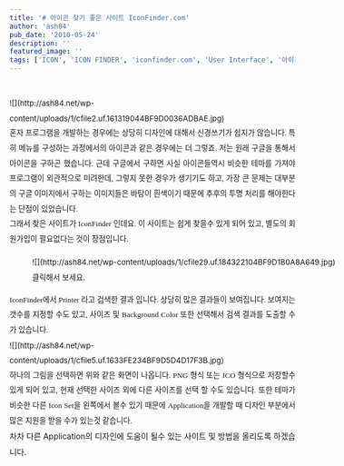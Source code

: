 ```yaml
---
title: '# 아이콘 찾기 좋은 사이트 IconFinder.com'
author: 'ash84'
pub_date: '2010-05-24'
description: ''
featured_image: ''
tags: ['ICON', 'ICON FINDER', 'iconfinder.com', 'User Interface', '아이콘 찾기', '프로그램 디자인']
---
```



<div style="line-height: 2; "><div style="text-align: justify;"><span class="Apple-style-span" style="font-family: Dotum; line-height: 26px; font-size: 13px; ">﻿</span></div><span style="font-size: 10pt; ">![](http://ash84.net/wp-content/uploads/1/cfile2.uf.161319044BF9D0036ADBAE.jpg)</span>

</div><div style="text-align: justify;line-height: 2; "><span style="font-size: 10pt; "><span style="font-family: Dotum; ">혼자 프로그램을 개발하는 경우에는 상당히 디자인에 대해서 신경쓰기가 쉽지가 않습니다. 특히 메뉴를 구성하는 과정에서의 아이콘과 같은 경우에는 더 그렇죠. 저는 원래 구글을 통해서 아이콘을 구하곤 했습니다. 근데 구글에서 구하면 사실 아이콘들역시 비슷한 테마를 가져야 프로그램이 외관적으로 미려한데, 그렇지 못한 경우가 생기기도 하고, 가장 큰 문제는 대부분의 구글 이미지에서 구하는 이미지들은 바탕이 흰색이기 때문에 추후의 투명 처리를 해야한다는 단점이 있었습니다. </span></span></div><div style="text-align: justify;line-height: 2; "></div><div style="text-align: justify;line-height: 2; "><span style="font-size: 10pt; "><span style="font-family: Dotum; ">그래서 찾은 사이트가 IconFinder 인데요. 이 사이트는 쉽게 찾을수 있게 되어 있고, 별도의 회원가입이 필요없다는 것이 장점입니다. </span></span></div><div style="line-height: 2; "></div><div style="line-height: 2; "></div><div style="line-height: 2; "></div><div style="line-height: 2; "><span style="font-size: 10pt; "><figure class="wp-caption aligncenter" style="width: 605px">![](http://ash84.net/wp-content/uploads/1/cfile29.uf.184322104BF9D1B0A8A649.jpg)<figcaption class="wp-caption-text">클릭해서 보세요. </figcaption></figure></span></div><div style="line-height: 2; "></div><div style="text-align: justify;line-height: 2; "><span style="font-size: 10pt; "><span style="font-family: Dotum; ">IconFinder에서 Printer 라고 검색한 결과 입니다. 상당히 많은 결과들이 보여집니다. 보여지는 갯수를 지정할 수도 있고, 사이즈 및 Background Color 또한 선택해서 검색 결과를 도출할 수가 있습니다. </span></span></div><div style="line-height: 2; "></div><div style="line-height: 2; "><span style="font-size: 10pt; ">![](http://ash84.net/wp-content/uploads/1/cfile5.uf.1633FE234BF9D5D4D17F3B.jpg)</span></div><div style="line-height: 2; "></div><div style="text-align: justify;line-height: 2; "><span style="font-size: 10pt; "><span style="font-family: Dotum; ">하나의 그림을 선택하면 위와 같은 화면이 나옵니다. PNG 형식 또는 ICO 형식으로 저장할수 있게 되어 있고, 현재 선택한 사이즈 외에 다른 사이즈를 선택 할 수도 있습니다. 또한 테마가 비슷한 다른 Icon Set을 왼쪽에서 볼수 있기 때문에 Application을 개발할 때 디자인 부분에서 많은 지원을 받을 수가 있는것 같습니다. </span></span></div><div style="line-height: 2; "></div><div style="line-height: 2; "> 차차 다른 Application의 디자인에 도움이 될수 있는 사이트 및 방법을 올리도록 하겠습니다. </div>

